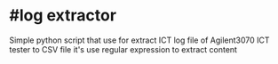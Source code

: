 #log extractor
====

Simple python script that use for extract ICT log file of Agilent3070 ICT tester to CSV file
it's use regular expression to extract content
